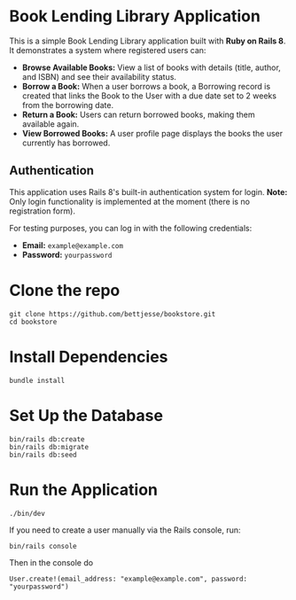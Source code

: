 # Book Lending Library Application

This is a simple Book Lending Library application built with **Ruby on Rails 8**. It demonstrates a system where registered users can:

- **Browse Available Books:** View a list of books with details (title, author, and ISBN) and see their availability status.
- **Borrow a Book:** When a user borrows a book, a Borrowing record is created that links the Book to the User with a due date set to 2 weeks from the borrowing date.
- **Return a Book:** Users can return borrowed books, making them available again.
- **View Borrowed Books:** A user profile page displays the books the user currently has borrowed.

## Authentication

This application uses Rails 8's built-in authentication system for login. **Note:** Only login functionality is implemented at the moment (there is no registration form). 

For testing purposes, you can log in with the following credentials:

- **Email:** `example@example.com`
- **Password:** `yourpassword`


# Clone the repo 
```
git clone https://github.com/bettjesse/bookstore.git
cd bookstore
```
# Install Dependencies
```
bundle install
```
# Set Up the Database
```
bin/rails db:create
bin/rails db:migrate
bin/rails db:seed
```
#  Run the Application
```
./bin/dev
```
If you need to create a user manually via the Rails console, run:

```bash
bin/rails console
```
Then in the console do 
```
User.create!(email_address: "example@example.com", password: "yourpassword")
```

